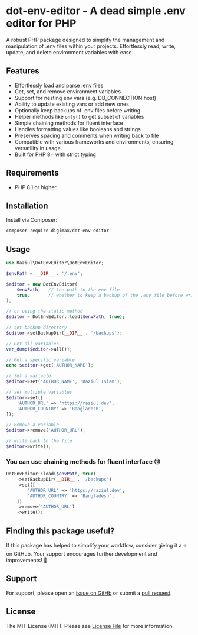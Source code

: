 # dot-env-editor - A dead simple .env editor for PHP

A robust PHP package designed to simplify the management and manipulation of .env files within your projects. Effortlessly read, write, update, and delete environment variables with ease.

## Features

-   Effortlessly load and parse .env files
-   Get, set, and remove environment variables
-   Support for nesting env vars (e.g. DB_CONNECTION.host)
-   Ability to update existing vars or add new ones
-   Optionally keep backups of .env files before writing
-   Helper methods like `only()` to get subset of variables
-   Simple chaining methods for fluent interface
-   Handles formatting values like booleans and strings
-   Preserves spacing and comments when writing back to file
-   Compatible with various frameworks and environments, ensuring versatility in usage.
-   Built for PHP 8+ with strict typing

## Requirements

-   PHP 8.1 or higher

## Installation

Install via Composer:

```sh
composer require digimax/dot-env-editor
```

## Usage

```php
use Raziul\DotEnvEditor\DotEnvEditor;

$envPath = __DIR__ . '/.env';

$editor = new DotEnvEditor(
    $envPath,   // the path to the.env file
    true,       // whether to keep a backup of the .env file before writing
);

// or using the static method
$editor = DotEnvEditor::load($envPath, true);

// set backup directory
$editor->setBackupDir(__DIR__ . '/backups');

// Get all variables
var_dump($editor->all());

// Get a specific variable
echo $editor->get('AUTHOR_NAME');

// Set a variable
$editor->set('AUTHOR_NAME', 'Raziul Islam');

// set multiple variables
$editor->set([
    'AUTHOR_URL' => 'https://raziul.dev',
    'AUTHOR_COUNTRY' => 'Bangladesh',
]);

// Remove a variable
$editor->remove('AUTHOR_URL');

// write back to the file
$editor->write();
```

### You can use chaining methods for fluent interface 😘

```php
DotEnvEditor::load($envPath, true)
    ->setBackupDir(__DIR__ . '/backups')
    ->set([
        'AUTHOR_URL' => 'https://raziul.dev',
        'AUTHOR_COUNTRY' => 'Bangladesh',
    ])
    ->remove('AUTHOR_URL')
    ->write();
```

## Finding this package useful?

If this package has helped to simplify your workflow, consider giving it a ⭐️ on GitHub. Your support encourages further development and improvements! 💖

## Support

For support, please open an [issue on GitHb](https://github.com/Digimax-IT/dot-env-editor/issues) or submit a [pull request](https://github.com/Digimax-IT/dot-env-editor/pulls).

## License

The MIT License (MIT). Please see [License File](LICENSE) for more information.
